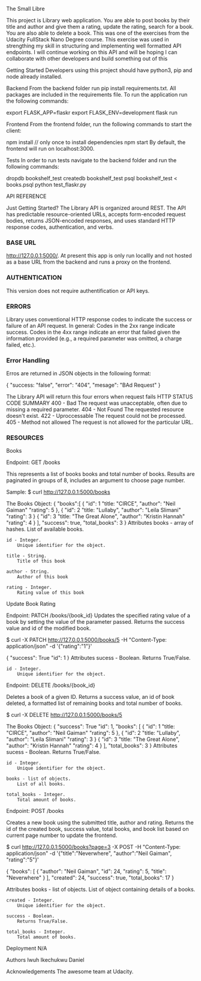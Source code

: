 The Small Libre

This project is Library web application. You are able to post books by their title and author and give them a rating, 
update the rating, search for a book. You are also able to delete a book. This was one of the exercises from the 
Udacity FullStack Nano Degree course. This exercise was used in strengthing my skill in structuring and implementing well 
formatted API endpoints. I will continue working on this API and will be hoping I can collaborate with
other developers and build something out of this

Getting Started
Developers using this project should have python3, pip and node already installed.


Backend
From the backend folder run pip install requirements.txt. All packages are included in the requirements file.
To run the application run the following commands:

export FLASK_APP=flaskr
export FLASK_ENV=development
flask run


Frontend
From the frontend folder, run the following commands to start the client:

npm install // only once to install dependencies
npm start 
By default, the frontend will run on localhost:3000.


Tests
In order to run tests navigate to the backend folder and run the following commands:

dropdb bookshelf_test
createdb bookshelf_test
psql bookshelf_test < books.psql
python test_flaskr.py


API REFERENCE

Just Getting Started? 
The Library API is organized around REST. The API has predictable resource-oriented URLs,
accepts form-encoded request bodies, returns JSON-encoded responses, and uses standard
HTTP response codes, authentication, and verbs.

### BASE URL
http://127.0.0.1:5000/. At present this app is only run locallly and not hosted as a base
URL from the backend and runs a proxy on the frontend.

### AUTHENTICATION
This version does not require authentification or API keys.

### ERRORS
Library uses conventional HTTP response codes to indicate the success or failure of
an API request. In general: Codes in the 2xx range indicate success. Codes in the 
4xx range indicate an error that failed given the information provided (e.g., a 
required parameter was omitted, a charge failed, etc.). 

### Error Handling
Erros are returned in JSON objects in the following format:

{
    "success: "false",
    "error": "404",
    "mesage": "BAd Request"
}


The Library API will return this four errors when request fails
HTTP STATUS CODE SUMMARY
400 - Bad                   The request was unacceptable, often due to missing a required parameter.
404 - Not Found	            The requested resource doesn't exist.
422 - Uproccessable         The request could not be processed.
405 - Method not allowed    The request is not allowed for the particular URL. 

### RESOURCES
Books

Endpoint: 
GET /books

This represents a list of books books and total number of books. 
Results are paginated in groups of 8, includes an argument to choose page number.

Sample:
$ curl http://127.0.0.1:5000/books

The Books Object:
{
    "books":[
        {
            "id": 1
            "title: "CIRCE",
            "author": "Neil Gaiman"
            "rating": 5
        },
        {
            "id": 2
            "title: "Lullaby",
            "author": "Leila Slimani"
            "rating": 3
        }
        {
            "id": 3
            "title: "The Great Alone",
            "author": "Kristin Hannah"
            "rating": 4
        }
    ], 
    "success":  true,
    "total_books": 3
}
Attributes
    books - array of hashes.
        List of available books.
    
    id - Integer.
        Unique identifier for the object.

    title - String.
        Title of this book

    author - String.
        Author of this book

    rating - Integer.
        Rating value of this book


Update Book Rating

Endpoint: PATCH /books/{book_id}
Updates the specified rating value of a book by setting the value of the parameter passed.
Returns the success value and id of the modified book.

$ curl -X PATCH http://127.0.0.1:5000/books/5 -H "Content-Type: application/json" -d '{"rating":"1"}'

 {
    "success": True
    "id": 1
}
Attributes
    sucess - Boolean.
        Returns True/False.
    
    id - Integer.
        Unique identifier for the object.


Endpoint: DELETE /books/{book_id}

Deletes a book of a given ID. Returns a success value, an id of book deleted, a formatted list of 
remaining books and total number of books.


$ curl -X DELETE http://127.0.0.1:5000/books/5

The Books Object:
 {
    "success": True
    "id": 1,
    "books": [
        {
            "id": 1
            "title: "CIRCE",
            "author": "Neil Gaiman"
            "rating": 5
        },
        {
            "id": 2
            "title: "Lullaby",
            "author": "Leila Slimani"
            "rating": 3
        }
        {
            "id": 3
            "title: "The Great Alone",
            "author": "Kristin Hannah"
            "rating": 4
        }
    ],
    "total_books": 3
}
Attributes
    sucess - Boolean.
        Returns True/False.
    
    id - Integer.
        Unique identifier for the object.

    books - list of objects.
        List of all books.
    
    total_books - Integer.
        Total amount of books.


Endpoint: POST /books

Creates a new book using the submitted title, author and rating. Returns the id of the created book, 
success value, total books, and book list based on current page number to update the frontend.

$ curl http://127.0.0.1:5000/books?page=3 -X POST -H "Content-Type: application/json"
  -d '{"title":"Neverwhere", "author":"Neil Gaiman", "rating":"5"}'

{
  "books": [
    {
      "author": "Neil Gaiman",
      "id": 24,
      "rating": 5,
      "title": "Neverwhere"
    }
  ],
  "created": 24,
  "success": true,
  "total_books": 17
}

Attributes
    books - list of objects.
        List of object containing details of a books.
    
    created - Integer.
        Unique identifier for the object.

    success - Boolean.
        Returns True/False.
    
    total_books - Integer.
        Total amount of books.


Deployment N/A

Authors
Iwuh Ikechukwu Daniel

Acknowledgements
The awesome team at Udacity.